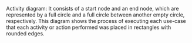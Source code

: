 Activity diagram:
It consists of a start node and an end node, which are represented by a full circle and a full circle between another empty circle, respectively.
This diagram shows the process of executing each use-case that each activity or action performed was placed in rectangles with rounded edges.
